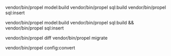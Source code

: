 vendor/bin/propel model:build
vendor/bin/propel sql:build
vendor/bin/propel sql:insert

vendor/bin/propel model:build
vendor/bin/propel sql:build && vendor/bin/propel sql:insert

vendor/bin/propel diff
vendor/bin/propel migrate

vendor/bin/propel config:convert
